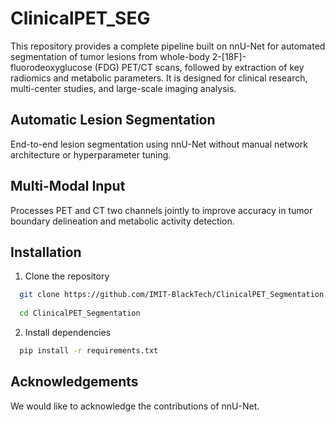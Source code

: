 # ClinicalPET_SEG
This repository provides a complete pipeline built on nnU-Net for automated segmentation of tumor lesions from whole-body 2-[18F]-fluorodeoxyglucose (FDG) PET/CT scans, followed by extraction of key radiomics and metabolic parameters. It is designed for clinical research, multi-center studies, and large-scale imaging analysis.


## Automatic Lesion Segmentation
End-to-end lesion segmentation using nnU-Net without manual network architecture or hyperparameter tuning.

## Multi-Modal Input
Processes PET and CT two channels jointly to improve accuracy in tumor boundary delineation and metabolic activity detection.


## Installation
1. Clone the repository

```bash
  git clone https://github.com/IMIT-BlackTech/ClinicalPET_Segmentation.git 
  
  cd ClinicalPET_Segmentation
```

2. Install dependencies

```bash
  pip install -r requirements.txt
```

## Acknowledgements
We would like to acknowledge the contributions of nnU-Net.
